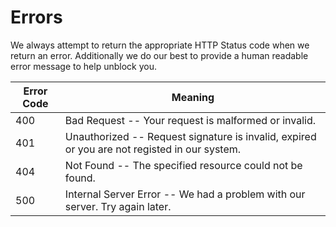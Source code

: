 # Errors

We always attempt to return the appropriate HTTP Status code when we return an error. Additionally we do our best to provide a human readable error message to help unblock you.


Error Code | Meaning
---------- | -------
400 | Bad Request -- Your request is malformed or invalid.
401 | Unauthorized -- Request signature is invalid, expired or you are not registed in our system.
404 | Not Found -- The specified resource could not be found.
500 | Internal Server Error -- We had a problem with our server. Try again later.
